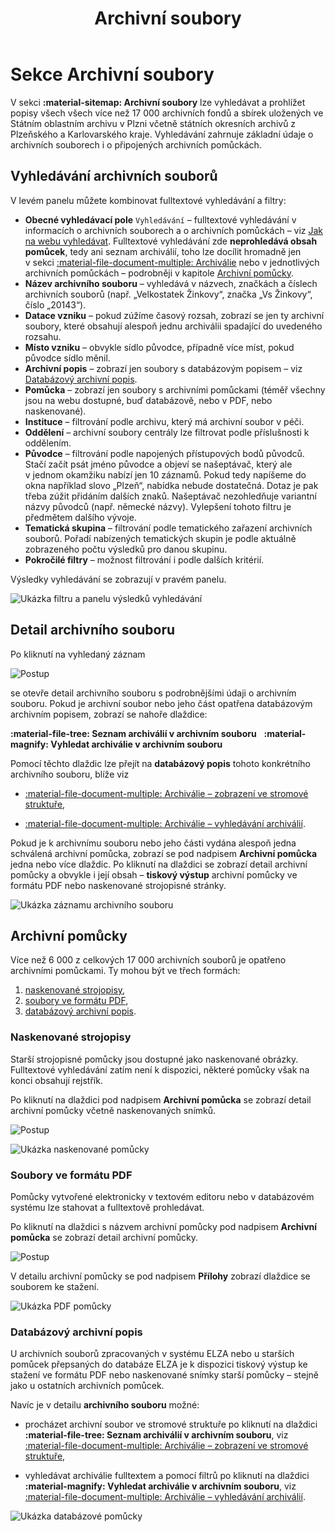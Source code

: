 ﻿---
icon: material/sitemap
title: Archivní soubory
---
# Sekce Archivní soubory

V sekci **:material-sitemap: Archivní soubory** lze vyhledávat a prohlížet popisy všech všech více než 17 000 archivních fondů a sbírek uložených ve Státním oblastním archivu v Plzni včetně státních okresních archivů z Plzeňského a Karlovarského kraje. Vyhledávání zahrnuje základní údaje o archivních souborech i o připojených archivních pomůckách.

## Vyhledávání archivních souborů

V levém panelu můžete kombinovat fulltextové vyhledávání a filtry:

- **Obecné vyhledávací pole** `Vyhledávání` – fulltextové vyhledávání v informacích o archivních souborech a o archivních pomůckách – viz [Jak na webu vyhledávat](../help/searching.md). Fulltextové vyhledávání zde **neprohledává obsah pomůcek**, tedy ani seznam archiválií, toho lze docílit hromadně jen v&nbsp;sekci [:material-file-document-multiple: Archiválie](section-archdesc.md) nebo v&nbsp;jednotlivých archivních pomůckách – podrobněji v kapitole [Archivní pomůcky](#archivni-pomucky).
- **Název archivního souboru** – vyhledává v názvech, značkách a číslech archivních souborů (např. „Velkostatek Žinkovy“, značka „Vs Žinkovy“, číslo „20143“).
- **Datace vzniku** – pokud zúžíme časový rozsah, zobrazí se jen ty archivní soubory, které obsahují alespoň jednu archiválii spadající do uvedeného rozsahu.
- **Místo vzniku** – obvykle sídlo původce, případně více míst, pokud původce sídlo měnil.
- **Archivní popis** – zobrazí jen soubory s databázovým popisem – viz [Databázový archivní popis](#databazovy-archivni-popis).
- **Pomůcka** – zobrazí jen soubory s archivními pomůckami (téměř všechny jsou na webu dostupné, buď databázově, nebo v PDF, nebo naskenované).
- **Instituce** – filtrování podle archivu, který má archivní soubor v péči.
- **Oddělení** – archivní soubory centrály lze filtrovat podle příslušnosti k oddělením.
- **Původce** – filtrování podle napojených přístupových bodů původců. Stačí začít psát jméno původce a objeví se našeptávač, který ale v&nbsp;jednom okamžiku nabízí jen 10 záznamů. Pokud tedy napíšeme do okna například slovo „Plzeň“, nabídka nebude dostatečná. Dotaz je pak třeba zúžit přidáním dalších znaků. Našeptávač nezohledňuje variantní názvy původců (např. německé názvy). Vylepšení tohoto filtru je předmětem dalšího vývoje.
- **Tematická skupina** – filtrování podle tematického zařazení archivních souborů. Pořadí nabízených tematických skupin je podle aktuálně zobrazeného počtu výsledků pro danou skupinu.
- **Pokročilé filtry** – možnost filtrování i podle dalších kritérií.

Výsledky vyhledávání se zobrazují v&nbsp;pravém panelu. 

![Ukázka filtru a panelu výsledků vyhledávání](./img/search-results.jpg)

## Detail archivního souboru

Po kliknutí na vyhledaný záznam 

![Postup](./img/fonds-result1.png)

se otevře detail archivního souboru s&nbsp;podrobnějšími údaji o&nbsp;archivním souboru.
Pokud je archivní soubor nebo jeho část opatřena databázovým archivním popisem, zobrazí se nahoře dlaždice: 

**:material-file-tree: Seznam archiválií v archivním souboru** &nbsp; **:material-magnify: Vyhledat archiválie v archivním souboru** 

Pomocí těchto dlaždic lze přejít na **databázový popis** tohoto konkrétního archivního souboru, blíže viz

* [:material-file-document-multiple: Archiválie – zobrazení ve stromové struktuře](section-archdesc.md#zobrazeni-ve-stromove-strukture), 

* [:material-file-document-multiple: Archiválie – vyhledávání archiválií](section-archdesc.md#vyhledavani-archivalii).

Pokud je k archivnímu souboru nebo jeho části vydána alespoň jedna schválená archivní pomůcka, zobrazí se pod nadpisem **Archivní pomůcka** jedna nebo více dlaždic. Po kliknutí na dlaždici se zobrazí detail archivní pomůcky a obvykle i její obsah – **tiskový výstup** archivní pomůcky ve formátu PDF nebo naskenované strojopisné stránky.

![Ukázka záznamu archivního souboru](./img/fonds-detail.png)

## Archivní pomůcky

Více než 6&nbsp;000 z celkových 17&nbsp;000 archivních souborů je opatřeno archivními pomůckami. 
Ty mohou být ve třech formách:

1. [naskenované strojopisy](#naskenovane-strojopisy),
2. [soubory ve formátu PDF](#soubory-ve-formatu-pdf),
3. [databázový archivní popis](#databazovy-archivni-popis).

### Naskenované strojopisy

Starší strojopisné pomůcky jsou dostupné jako naskenované obrázky. Fulltextové vyhledávání zatím není k dispozici, některé pomůcky však na konci obsahují rejstřík.

Po kliknutí na dlaždici pod nadpisem **Archivní pomůcka** se zobrazí detail archivní pomůcky včetně naskenovaných snímků. 

![Postup](./img/fonds-detail1.png)

![Ukázka naskenované pomůcky](./img/fonds-scan.jpg)

### Soubory ve formátu PDF

Pomůcky vytvořené elektronicky v textovém editoru nebo v databázovém systému lze stahovat a fulltextově prohledávat.

Po kliknutí na dlaždici s názvem archivní pomůcky pod nadpisem **Archivní pomůcka** se zobrazí detail archivní pomůcky. 

![Postup](./img/fonds-detail2.png)

V detailu archivní pomůcky se pod nadpisem **Přílohy** zobrazí dlaždice se souborem ke stažení. 

![Ukázka PDF pomůcky](./img/fonds-pdf.png)

### Databázový archivní popis

U archivních souborů zpracovaných v systému ELZA nebo u starších pomůcek přepsaných do databáze ELZA 
je k&nbsp;dispozici tiskový výstup ke stažení ve formátu PDF nebo naskenované snímky starší pomůcky – stejně jako u ostatních archivních pomůcek.

Navíc je v detailu **archivního souboru** možné:

* procházet archivní soubor ve stromové struktuře po kliknutí na dlaždici<br>**:material-file-tree: Seznam archiválií v archivním souboru**, viz [:material-file-document-multiple: Archiválie – zobrazení ve stromové struktuře](section-archdesc.md#zobrazeni-ve-stromove-strukture), 

* vyhledávat archiválie fulltextem a pomocí filtrů po kliknutí na dlaždici<br>**:material-magnify: Vyhledat archiválie v archivním souboru**, viz [:material-file-document-multiple: Archiválie – vyhledávání archiválií](section-archdesc.md#vyhledavani-archivalii).

![Ukázka databázové pomůcky](./img/fonds-db.png)

